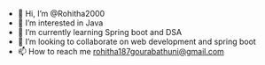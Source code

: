 - 👋 Hi, I’m @Rohitha2000
- 👀 I’m interested in Java
- 🌱 I’m currently learning Spring boot and DSA
- 💞️ I’m looking to collaborate on web development and spring boot
- 📫 How to reach me rohitha187gourabathuni@gmail.com

<!---
Rohitha2000/Rohitha2000 is a ✨ special ✨ repository because its `README.md` (this file) appears on your GitHub profile.
You can click the Preview link to take a look at your changes.
--->
